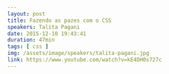 ```yaml
---
layout: post
title: Fazendo as pazes com o CSS
speakers: Talita Pagani
date: 2015-12-10 19:43:41
duration: 47min
tags: [ css ]
img: /assets/image/speakers/talita-pagani.jpg
link: https://www.youtube.com/watch?v=kE4DH0s727c
---
```

